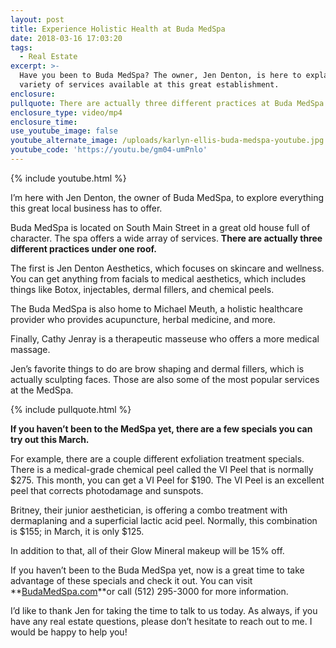 ```yaml
---
layout: post
title: Experience Holistic Health at Buda MedSpa
date: 2018-03-16 17:03:20
tags:
  - Real Estate
excerpt: >-
  Have you been to Buda MedSpa? The owner, Jen Denton, is here to explain the
  variety of services available at this great establishment.
enclosure:
pullquote: There are actually three different practices at Buda MedSpa.
enclosure_type: video/mp4
enclosure_time:
use_youtube_image: false
youtube_alternate_image: /uploads/karlyn-ellis-buda-medspa-youtube.jpg
youtube_code: 'https://youtu.be/gm04-umPnlo'
---
```


{% include youtube.html %}

I’m here with Jen Denton, the owner of Buda MedSpa, to explore everything this great local business has to offer.

Buda MedSpa is located on South Main Street in a great old house full of character. The spa offers a wide array of services. **There are actually three different practices under one roof.&nbsp;**

The first is Jen Denton Aesthetics, which focuses on skincare and wellness. You can get anything from facials to medical aesthetics, which includes things like Botox, injectables, dermal fillers, and chemical peels.&nbsp;

The Buda MedSpa is also home to Michael Meuth, a holistic healthcare provider who provides acupuncture, herbal medicine, and more.&nbsp;

Finally, Cathy Jenray is a therapeutic masseuse who offers a more medical massage.&nbsp;

Jen’s favorite things to do are brow shaping and dermal fillers, which is actually sculpting faces. Those are also some of the most popular services at the MedSpa.

{% include pullquote.html %}

**If you haven’t been to the MedSpa yet, there are a few specials you can try out this March.&nbsp;**

For example, there are a couple different exfoliation treatment specials. There is a medical-grade chemical peel called the VI Peel that is normally $275. This month, you can get a VI Peel for $190. The VI Peel is an excellent peel that corrects photodamage and sunspots.&nbsp;

Britney, their junior aesthetician, is offering a combo treatment with dermaplaning and a superficial lactic acid peel. Normally, this combination is $155; in March, it is only $125.&nbsp;

In addition to that, all of their Glow Mineral makeup will be 15% off.&nbsp;

If you haven’t been to the Buda MedSpa yet, now is a great time to take advantage of these specials and check it out. You can visit **[BudaMedSpa.com](http://budamedspa.com)**or call (512) 295-3000 for more information.&nbsp;

I’d like to thank Jen for taking the time to talk to us today. As always, if you have any real estate questions, please don’t hesitate to reach out to me. I would be happy to help you!